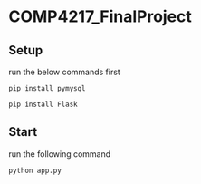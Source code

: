 # COMP4217_FinalProject


## Setup

run the below commands first

```pip install pymysql```

```pip install Flask```


## Start

run the following command

```python app.py```


